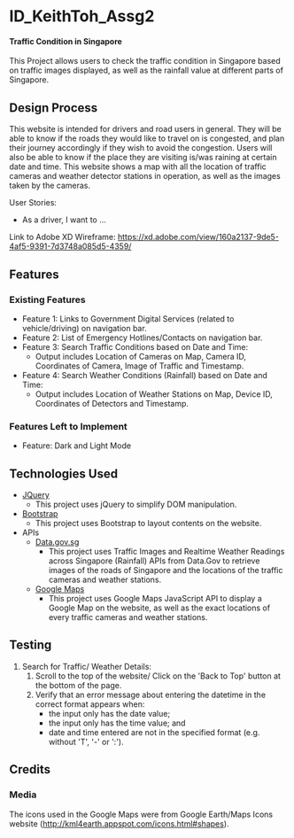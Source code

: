 # ID_KeithToh_Assg2
#### Traffic Condition in Singapore
This Project allows users to check the traffic condition in Singapore based on traffic images displayed, as well as the rainfall value at different parts of Singapore.

## Design Process
This website is intended for drivers and road users in general. They will be able to know if the roads they would like to travel on is congested, and plan their journey accordingly if they wish to avoid the congestion. Users will also be able to know if the place they are visiting is/was raining at certain date and time. This website shows a map with all the location of traffic cameras and weather detector stations in operation, as well as the images taken by the cameras.

User Stories:
* As a driver, I want to ...

Link to Adobe XD Wireframe: https://xd.adobe.com/view/160a2137-9de5-4af5-9391-7d3748a085d5-4359/

## Features
### Existing Features 
* Feature 1: Links to Government Digital Services (related to vehicle/driving) on navigation bar.
* Feature 2: List of Emergency Hotlines/Contacts on navigation bar.
* Feature 3: Search Traffic Conditions based on Date and Time:
    * Output includes Location of Cameras on Map, Camera ID, Coordinates of Camera, Image of Traffic and Timestamp.
* Feature 4: Search Weather Conditions (Rainfall) based on Date and Time:
    * Output includes Location of Weather Stations on Map, Device ID, Coordinates of Detectors and Timestamp.
### Features Left to Implement
* Feature: Dark and Light Mode

## Technologies Used
* [JQuery](https://jquery.com)
    * This project uses jQuery to simplify DOM manipulation.
* [Bootstrap](https://getbootstrap.com/)
    * This project uses Bootstrap to layout contents on the website.
* APIs
    * [Data.gov.sg](https://data.gov.sg/)
        * This project uses Traffic Images and Realtime Weather Readings across Singapore (Rainfall) APIs from Data.Gov to retrieve images of the roads of Singapore and the locations of the traffic cameras and weather stations. 
    * [Google Maps](https://developers.google.com/maps/apis-by-platform)
        * This project uses Google Maps JavaScript API to display a Google Map on the website, as well as the exact locations of every traffic cameras and weather stations.
## Testing
1. Search for Traffic/ Weather Details:
    1. Scroll to the top of the website/ Click on the 'Back to Top' button at the bottom of the page.
    2. Verify that an error message about entering the datetime in the correct format appears when:
        * the input only has the date value;
        * the input only has the time value; and
        * date and time entered are not in the specified format (e.g. without 'T', '-' or ':').

## Credits
### Media
The icons used in the Google Maps were from Google Earth/Maps Icons website (http://kml4earth.appspot.com/icons.html#shapes).
